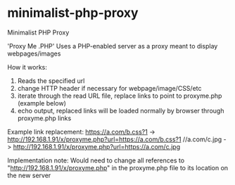 # minimalist-php-proxy
Minimalist PHP Proxy

'Proxy Me .PHP'
Uses a PHP-enabled server as a proxy meant to display webpages/images

How it works:
1) Reads the specified url
2) change HTTP header if necessary for webpage/image/CSS/etc
3) iterate through the read URL file, replace links to point to proxyme.php (example below)
4) echo output, replaced links will be loaded normally by browser through proxyme.php links

Example link replacement:
https://a.com/b.css?1 -> http://192.168.1.91/x/proxyme.php?url=https://a.com/b.css?1
//a.com/c.jpg -> http://192.168.1.91/x/proxyme.php?url=https://a.com/c.jpg


Implementation note:
Would need to change all references to "http://192.168.1.91/x/proxyme.php"
in the proxyme.php file to its location on the new server
